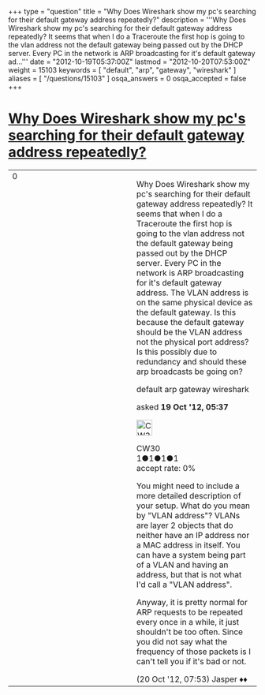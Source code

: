 +++
type = "question"
title = "Why Does Wireshark show my pc&#x27;s searching for their default gateway address repeatedly?"
description = '''Why Does Wireshark show my pc&#x27;s searching for their default gateway address repeatedly? It seems that when I do a Traceroute the first hop is going to the vlan address not the default gateway being passed out by the DHCP server. Every PC in the network is ARP broadcasting for it&#x27;s default gateway ad...'''
date = "2012-10-19T05:37:00Z"
lastmod = "2012-10-20T07:53:00Z"
weight = 15103
keywords = [ "default", "arp", "gateway", "wireshark" ]
aliases = [ "/questions/15103" ]
osqa_answers = 0
osqa_accepted = false
+++

<div class="headNormal">

# [Why Does Wireshark show my pc's searching for their default gateway address repeatedly?](/questions/15103/why-does-wireshark-show-my-pcs-searching-for-their-default-gateway-address-repeatedly)

</div>

<div id="main-body">

<div id="askform">

<table id="question-table" style="width:100%;"><colgroup><col style="width: 50%" /><col style="width: 50%" /></colgroup><tbody><tr class="odd"><td style="width: 30px; vertical-align: top"><div class="vote-buttons"><span id="post-15103-upvote" class="ajax-command post-vote up" rel="nofollow" title="I like this post (click again to cancel)"> </span><div id="post-15103-score" class="post-score" title="current number of votes">0</div><span id="post-15103-downvote" class="ajax-command post-vote down" rel="nofollow" title="I dont like this post (click again to cancel)"> </span> <span id="favorite-mark" class="ajax-command favorite-mark" rel="nofollow" title="mark/unmark this question as favorite (click again to cancel)"> </span><div id="favorite-count" class="favorite-count"></div></div></td><td><div id="item-right"><div class="question-body"><p>Why Does Wireshark show my pc's searching for their default gateway address repeatedly? It seems that when I do a Traceroute the first hop is going to the vlan address not the default gateway being passed out by the DHCP server. Every PC in the network is ARP broadcasting for it's default gateway address. The VLAN address is on the same physical device as the default gateway. Is this because the default gateway should be the VLAN address not the physical port address? Is this possibly due to redundancy and should these arp broadcasts be going on?</p></div><div id="question-tags" class="tags-container tags"><span class="post-tag tag-link-default" rel="tag" title="see questions tagged &#39;default&#39;">default</span> <span class="post-tag tag-link-arp" rel="tag" title="see questions tagged &#39;arp&#39;">arp</span> <span class="post-tag tag-link-gateway" rel="tag" title="see questions tagged &#39;gateway&#39;">gateway</span> <span class="post-tag tag-link-wireshark" rel="tag" title="see questions tagged &#39;wireshark&#39;">wireshark</span></div><div id="question-controls" class="post-controls"></div><div class="post-update-info-container"><div class="post-update-info post-update-info-user"><p>asked <strong>19 Oct '12, 05:37</strong></p><img src="https://secure.gravatar.com/avatar/80b9abef2d8e359d95dc696cc500546f?s=32&amp;d=identicon&amp;r=g" class="gravatar" width="32" height="32" alt="CW30&#39;s gravatar image" /><p><span>CW30</span><br />
<span class="score" title="1 reputation points">1</span><span title="1 badges"><span class="badge1">●</span><span class="badgecount">1</span></span><span title="1 badges"><span class="silver">●</span><span class="badgecount">1</span></span><span title="1 badges"><span class="bronze">●</span><span class="badgecount">1</span></span><br />
<span class="accept_rate" title="Rate of the user&#39;s accepted answers">accept rate:</span> <span title="CW30 has no accepted answers">0%</span></p></div></div><div id="comments-container-15103" class="comments-container"><span id="15116"></span><div id="comment-15116" class="comment"><div id="post-15116-score" class="comment-score"></div><div class="comment-text"><p>You might need to include a more detailed description of your setup. What do you mean by "VLAN address"? VLANs are layer 2 objects that do neither have an IP address nor a MAC address in itself. You can have a system being part of a VLAN and having an address, but that is not what I'd call a "VLAN address".</p><p>Anyway, it is pretty normal for ARP requests to be repeated every once in a while, it just shouldn't be too often. Since you did not say what the frequency of those packets is I can't tell you if it's bad or not.</p></div><div id="comment-15116-info" class="comment-info"><span class="comment-age">(20 Oct '12, 07:53)</span> <span class="comment-user userinfo">Jasper ♦♦</span></div></div></div><div id="comment-tools-15103" class="comment-tools"></div><div class="clear"></div><div id="comment-15103-form-container" class="comment-form-container"></div><div class="clear"></div></div></td></tr></tbody></table>

</div>

</div>

